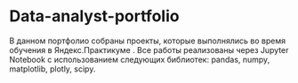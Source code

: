# Data-analyst-portfolio
В данном портфолио собраны проекты, которые выполнялись во время обучения в Яндекс.Практикуме \. 
Все работы реализованы через Jupyter Notebook с использованием следующих библиотек: pandas, numpy, matplotlib, plotly, scipy.
